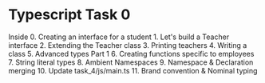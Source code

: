 # Typescript Task 0
Inside
    0. Creating an interface for a student
    1. Let's build a Teacher interface
    2. Extending the Teacher class
    3. Printing teachers
    4. Writing a class
    5. Advanced types Part 1
    6. Creating functions specific to employees
    7. String literal types
    8. Ambient Namespaces
    9. Namespace & Declaration merging
    10. Update task_4/js/main.ts
    11. Brand convention & Nominal typing
